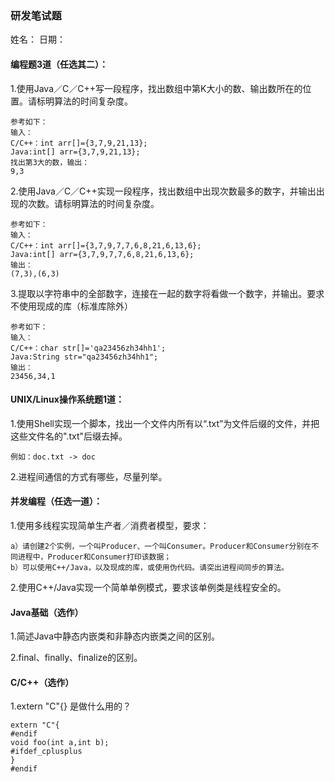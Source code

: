 ### 研发笔试题
姓名： 日期：

#### 编程题3道（任选其二）：
1.使用Java／C／C++写一段程序，找出数组中第K大小的数、输出数所在的位置。请标明算法的时间复杂度。
```
参考如下：
输入：
C/C++：int arr[]={3,7,9,21,13};
Java:int[] arr={3,7,9,21,13};
找出第3大的数，输出：
9,3
```

2.使用Java／C／C++实现一段程序，找出数组中出现次数最多的数字，并输出出现的次数。请标明算法的时间复杂度。
```
参考如下：
输入：
C/C++：int arr[]={3,7,9,7,7,6,8,21,6,13,6};
Java:int[] arr={3,7,9,7,7,6,8,21,6,13,6};
输出：
(7,3),(6,3)
```


3.提取以字符串中的全部数字，连接在一起的数字将看做一个数字，并输出。要求不使用现成的库（标准库除外）
```
参考如下：
输入：
C/C++：char str[]='qa23456zh34hh1';
Java:String str="qa23456zh34hh1";
输出：
23456,34,1
```

#### UNIX/Linux操作系统题1道：
1.使用Shell实现一个脚本，找出一个文件内所有以“.txt”为文件后缀的文件，并把这些文件名的".txt"后缀去掉。

```例如：doc.txt -> doc```

2.进程间通信的方式有哪些，尽量列举。

#### 并发编程（任选一道）：
1.使用多线程实现简单生产者／消费者模型，要求：
```
a）请创建2个实例，一个叫Producer、一个叫Consumer。Producer和Consumer分别在不同进程中，Producer和Consumer打印该数据；
b）可以使用C++/Java，以及现成的库，或使用伪代码。请突出进程间同步的算法。
```
2.使用C++/Java实现一个简单单例模式，要求该单例类是线程安全的。

#### Java基础（选作）
1.简述Java中静态内嵌类和非静态内嵌类之间的区别。

2.final、finally、finalize的区别。

#### C/C++（选作）
1.extern "C"{} 是做什么用的？

```#ifdef_cplusplus
extern "C"{
#endif
void foo(int a,int b);
#ifdef_cplusplus
}
#endif
```
